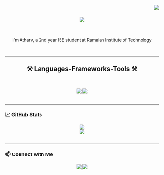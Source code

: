 <img align="right" src="https://visitor-badge.laobi.icu/badge?page_id=83atharv.83atharv" />

<h1 align="center">
    <img src="https://readme-typing-svg.herokuapp.com/?font=Righteous&size=35&center=true&vCenter=true&width=500&height=70&duration=4000&lines=Hi+There!;" />
</h1>

<br/>

<div align="center">
 
I'm Atharv, a 2nd year ISE student at Ramaiah Institute of Technology

 </div>
 <br/>

 <hr/>
 
<h2 align="center">⚒️ Languages-Frameworks-Tools ⚒️</h2>
<br/>
<br/>
<div align="center">
    <img src="https://skillicons.dev/icons?i=react,html,css,vscode,git,github,tailwind,git" />
    <img src="https://skillicons.dev/icons?i=nodejs,python,javascript,typescript,express,firebase,c,cpp,java,nextjs,mysql" /><br>
</div>

<br/>
<hr/>

### 📈 GitHub Stats

<div align="center">
    <img src="https://github-readme-stats.vercel.app/api?username=83atharv&show_icons=true&theme=radical" />
    <br/>
    <img src="https://github-readme-stats.vercel.app/api/top-langs/?username=83atharv&layout=compact&theme=radical" />
</div>

<br/>
<hr/>

### 📫 Connect with Me
<div align="center"> 
  <a href="mailto:atharvdixit06@gmail.com">
    <img src="https://img.shields.io/badge/Gmail-333333?style=for-the-badge&logo=gmail&logoColor=red" />
  </a>
  <a href="https://linkedin.com/in/dixitatharv" target="_blank">
    <img src="https://img.shields.io/badge/LinkedIn-0077B5?style=for-the-badge&logo=linkedin&logoColor=white" target="_blank" />
  </a>
</div>
